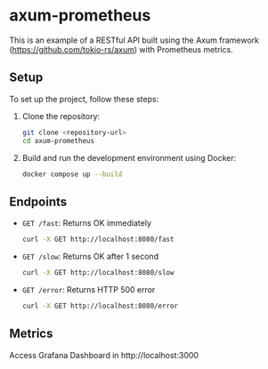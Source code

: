 # axum-prometheus

This is an example of a RESTful API built using the Axum framework (https://github.com/tokio-rs/axum) with Prometheus metrics.

## Setup

To set up the project, follow these steps:

1. Clone the repository:
    ```sh
    git clone <repository-url>
    cd axum-prometheus
    ```

2. Build and run the development environment using Docker:
    ```sh
    docker compose up --build
    ```

## Endpoints

- `GET /fast`: Returns OK immediately
  ```sh
  curl -X GET http://localhost:8080/fast
  ```

- `GET /slow`: Returns OK after 1 second
  ```sh
  curl -X GET http://localhost:8080/slow
  ```

- `GET /error`: Returns HTTP 500 error
  ```sh
  curl -X GET http://localhost:8080/error
  ```

## Metrics

Access Grafana Dashboard in http://localhost:3000
